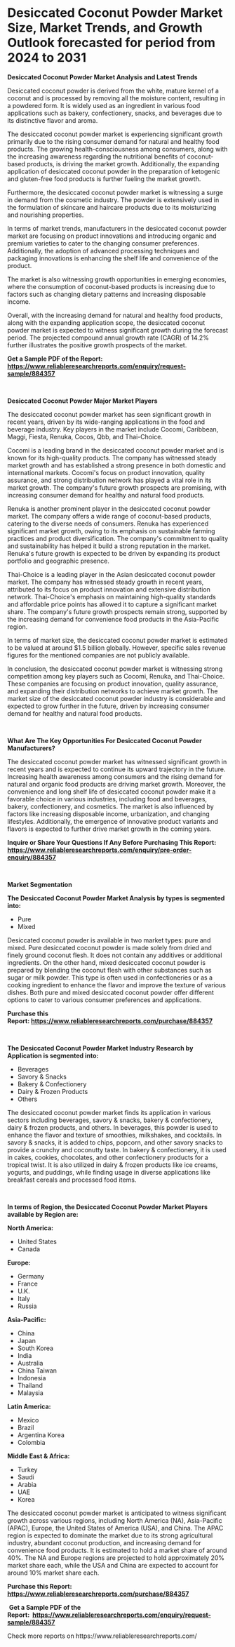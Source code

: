<p><h1>Desiccated Coconut Powder Market Size, Market Trends, and Growth Outlook forecasted for period from 2024 to 2031</h1></p><p><strong>Desiccated Coconut Powder Market Analysis and Latest Trends</strong></p>
<p><p>Desiccated coconut powder is derived from the white, mature kernel of a coconut and is processed by removing all the moisture content, resulting in a powdered form. It is widely used as an ingredient in various food applications such as bakery, confectionery, snacks, and beverages due to its distinctive flavor and aroma.</p><p>The desiccated coconut powder market is experiencing significant growth primarily due to the rising consumer demand for natural and healthy food products. The growing health-consciousness among consumers, along with the increasing awareness regarding the nutritional benefits of coconut-based products, is driving the market growth. Additionally, the expanding application of desiccated coconut powder in the preparation of ketogenic and gluten-free food products is further fueling the market growth.</p><p>Furthermore, the desiccated coconut powder market is witnessing a surge in demand from the cosmetic industry. The powder is extensively used in the formulation of skincare and haircare products due to its moisturizing and nourishing properties.</p><p>In terms of market trends, manufacturers in the desiccated coconut powder market are focusing on product innovations and introducing organic and premium varieties to cater to the changing consumer preferences. Additionally, the adoption of advanced processing techniques and packaging innovations is enhancing the shelf life and convenience of the product.</p><p>The market is also witnessing growth opportunities in emerging economies, where the consumption of coconut-based products is increasing due to factors such as changing dietary patterns and increasing disposable income.</p><p>Overall, with the increasing demand for natural and healthy food products, along with the expanding application scope, the desiccated coconut powder market is expected to witness significant growth during the forecast period. The projected compound annual growth rate (CAGR) of 14.2% further illustrates the positive growth prospects of the market.</p></p>
<p><strong>Get a Sample PDF of the Report:&nbsp; <a href="https://www.reliableresearchreports.com/enquiry/request-sample/884357">https://www.reliableresearchreports.com/enquiry/request-sample/884357</a></strong></p>
<p>&nbsp;</p>
<p><strong>Desiccated Coconut Powder Major Market Players</strong></p>
<p><p>The desiccated coconut powder market has seen significant growth in recent years, driven by its wide-ranging applications in the food and beverage industry. Key players in the market include Cocomi, Caribbean, Maggi, Fiesta, Renuka, Cocos, Qbb, and Thai-Choice.</p><p>Cocomi is a leading brand in the desiccated coconut powder market and is known for its high-quality products. The company has witnessed steady market growth and has established a strong presence in both domestic and international markets. Cocomi's focus on product innovation, quality assurance, and strong distribution network has played a vital role in its market growth. The company's future growth prospects are promising, with increasing consumer demand for healthy and natural food products.</p><p>Renuka is another prominent player in the desiccated coconut powder market. The company offers a wide range of coconut-based products, catering to the diverse needs of consumers. Renuka has experienced significant market growth, owing to its emphasis on sustainable farming practices and product diversification. The company's commitment to quality and sustainability has helped it build a strong reputation in the market. Renuka's future growth is expected to be driven by expanding its product portfolio and geographic presence.</p><p>Thai-Choice is a leading player in the Asian desiccated coconut powder market. The company has witnessed steady growth in recent years, attributed to its focus on product innovation and extensive distribution network. Thai-Choice's emphasis on maintaining high-quality standards and affordable price points has allowed it to capture a significant market share. The company's future growth prospects remain strong, supported by the increasing demand for convenience food products in the Asia-Pacific region.</p><p>In terms of market size, the desiccated coconut powder market is estimated to be valued at around $1.5 billion globally. However, specific sales revenue figures for the mentioned companies are not publicly available.</p><p>In conclusion, the desiccated coconut powder market is witnessing strong competition among key players such as Cocomi, Renuka, and Thai-Choice. These companies are focusing on product innovation, quality assurance, and expanding their distribution networks to achieve market growth. The market size of the desiccated coconut powder industry is considerable and expected to grow further in the future, driven by increasing consumer demand for healthy and natural food products.</p></p>
<p>&nbsp;</p>
<p><strong>What Are The Key Opportunities For Desiccated Coconut Powder Manufacturers?</strong></p>
<p><p>The desiccated coconut powder market has witnessed significant growth in recent years and is expected to continue its upward trajectory in the future. Increasing health awareness among consumers and the rising demand for natural and organic food products are driving market growth. Moreover, the convenience and long shelf life of desiccated coconut powder make it a favorable choice in various industries, including food and beverages, bakery, confectionery, and cosmetics. The market is also influenced by factors like increasing disposable income, urbanization, and changing lifestyles. Additionally, the emergence of innovative product variants and flavors is expected to further drive market growth in the coming years.</p></p>
<p><strong>Inquire or Share Your Questions If Any Before Purchasing This Report: <a href="https://www.reliableresearchreports.com/enquiry/pre-order-enquiry/884357">https://www.reliableresearchreports.com/enquiry/pre-order-enquiry/884357</a></strong></p>
<p>&nbsp;</p>
<p><strong>Market Segmentation</strong></p>
<p><strong>The Desiccated Coconut Powder Market Analysis by types is segmented into:</strong></p>
<p><ul><li>Pure</li><li>Mixed</li></ul></p>
<p><p>Desiccated coconut powder is available in two market types: pure and mixed. Pure desiccated coconut powder is made solely from dried and finely ground coconut flesh. It does not contain any additives or additional ingredients. On the other hand, mixed desiccated coconut powder is prepared by blending the coconut flesh with other substances such as sugar or milk powder. This type is often used in confectioneries or as a cooking ingredient to enhance the flavor and improve the texture of various dishes. Both pure and mixed desiccated coconut powder offer different options to cater to various consumer preferences and applications.</p></p>
<p><strong>Purchase this Report:&nbsp;<a href="https://www.reliableresearchreports.com/purchase/884357">https://www.reliableresearchreports.com/purchase/884357</a></strong></p>
<p>&nbsp;</p>
<p><strong>The Desiccated Coconut Powder Market Industry Research by Application is segmented into:</strong></p>
<p><ul><li>Beverages</li><li>Savory & Snacks</li><li>Bakery & Confectionery</li><li>Dairy & Frozen Products</li><li>Others</li></ul></p>
<p><p>The desiccated coconut powder market finds its application in various sectors including beverages, savory & snacks, bakery & confectionery, dairy & frozen products, and others. In beverages, this powder is used to enhance the flavor and texture of smoothies, milkshakes, and cocktails. In savory & snacks, it is added to chips, popcorn, and other savory snacks to provide a crunchy and coconutty taste. In bakery & confectionery, it is used in cakes, cookies, chocolates, and other confectionery products for a tropical twist. It is also utilized in dairy & frozen products like ice creams, yogurts, and puddings, while finding usage in diverse applications like breakfast cereals and processed food items.</p></p>
<p>&nbsp;</p>
<p><strong>In terms of Region, the Desiccated Coconut Powder Market Players available by Region are:</strong></p>
<p>
    <p> <strong> North America: </strong>
        <ul>
            <li>United States</li>
            <li>Canada</li>
        </ul>
        </p> 
    <p> <strong> Europe: </strong>
        <ul>
            <li>Germany</li>
            <li>France</li>
            <li>U.K.</li>
            <li>Italy</li>
            <li>Russia</li>
        </ul>
        </p> 
    <p> <strong> Asia-Pacific: </strong>
        <ul>
            <li>China</li>
            <li>Japan</li>
            <li>South Korea</li>
            <li>India</li>
            <li>Australia</li>
            <li>China Taiwan</li>
            <li>Indonesia</li>
            <li>Thailand</li>
            <li>Malaysia</li>
        </ul>
        </p> 
    <p> <strong> Latin America: </strong>
        <ul>
            <li>Mexico</li>
            <li>Brazil</li>
            <li>Argentina Korea</li>
            <li>Colombia</li>
        </ul>
        </p> 
    <p> <strong> Middle East & Africa: </strong>
        <ul>
            <li>Turkey</li>
            <li>Saudi</li>
            <li>Arabia</li>
            <li>UAE</li>
            <li>Korea</li>
        </ul>
    </p>
    </p>
<p><p>The desiccated coconut powder market is anticipated to witness significant growth across various regions, including North America (NA), Asia-Pacific (APAC), Europe, the United States of America (USA), and China. The APAC region is expected to dominate the market due to its strong agricultural industry, abundant coconut production, and increasing demand for convenience food products. It is estimated to hold a market share of around 40%. The NA and Europe regions are projected to hold approximately 20% market share each, while the USA and China are expected to account for around 10% market share each.</p></p>
<p><strong>Purchase this Report: <a href="https://www.reliableresearchreports.com/purchase/884357">https://www.reliableresearchreports.com/purchase/884357</a></strong></p>
<p>&nbsp;<strong>Get a Sample PDF of the Report:&nbsp;&nbsp;<a href="https://www.reliableresearchreports.com/enquiry/request-sample/884357">https://www.reliableresearchreports.com/enquiry/request-sample/884357</a></strong></p>
<p><strong></strong></p>
<p>Check more reports on https://www.reliableresearchreports.com/</p>